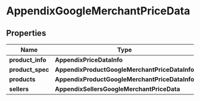 # AppendixGoogleMerchantPriceData

## Properties

| Name | Type | Description | Notes |
|------------ | ------------- | ------------- | -------------|
**product_info** | **AppendixPriceDataInfo** |  |[optional]|
**product_spec** | **AppendixProductGoogleMerchantPriceDataInfo** |  |[optional]|
**products** | **AppendixProductGoogleMerchantPriceDataInfo** |  |[optional]|
**sellers** | **AppendixSellersGoogleMerchantPriceData** |  |[optional]|